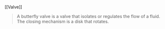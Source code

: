 [[Valve]]

> A butterfly valve is a valve that isolates or regulates the flow of a fluid. The closing mechanism is a disk that rotates. 